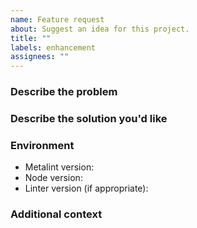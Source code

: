 ```yaml
---
name: Feature request
about: Suggest an idea for this project.
title: ""
labels: enhancement
assignees: ""
---
```


### Describe the problem

<!-- A clear and concise description of what the problem is. Ex. I'm always
     frustrated when [...] -->

### Describe the solution you'd like

<!-- A clear and concise description of what you want to happen. -->

### Environment

- Metalint version<!-- e.g. 0.18.0 -->:
- Node version<!-- e.g. v22.9.0 -->:
- Linter version (if appropriate)<!-- e.g. eslint 9.12.0 -->:

### Additional context

<!-- Add any other context about the feature request here. -->
